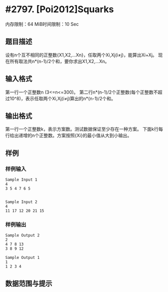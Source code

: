 # #2797. [Poi2012]Squarks

内存限制：64 MiB时间限制：10 Sec

## 题目描述


设有n个互不相同的正整数{X1,X2,...Xn}，任取两个Xi,Xj(i&ne;j)，能算出Xi+Xj。
现在所有取法共n*(n-1)/2个和，要你求出X1,X2,...Xn。

## 输入格式

第一行一个正整数n (3<=n<=300)。
第二行n*(n-1)/2个正整数(每个正整数不超过10^8)，表示任取两个Xi,Xj(i&ne;j)算出的n*(n-1)/2个和。

## 输出格式

第一行一个正整数k，表示方案数。测试数据保证至少存在一种方案。
下面k行每行给出递增的n个正整数。方案按照{Xi}的最小值从大到小输出。

## 样例

### 样例输入

    
    Sample Input 1
    4
    3 5 4 7 6 5
    
    
    Sample Input 2
    4
    11 17 12 20 21 15
    
    
    

### 样例输出

    
    Sample Output 2
    2
    4 7 8 13
    3 8 9 12
    
    Sample Output 1
    1
    1 2 3 4
    
    

## 数据范围与提示
